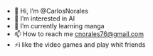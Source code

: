 - 👋 Hi, I’m @CarlosNorales
- 👀 I’m interested in AI
- 🌱 I’m currently learning manga
- 📫 How to reach me cnorales76@gmail.com
- ⚡i like the video games and play whit friends
